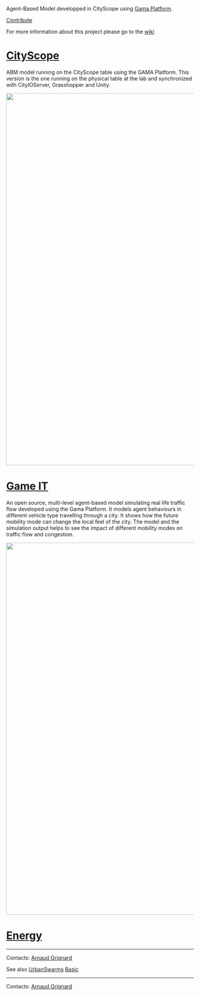 Agent-Based Model developped in CityScope using [Gama Platform](https://gama-platform.github.io/).

[Contribute](https://github.com/CityScope/CS_Simulation_GAMA/issues) 

For more information about this project please go to the [wiki](https://github.com/CityScope/CS_Simulation_GAMA/wiki)


# [CityScope](https://github.com/mitmedialab/CityScope_GAMA/wiki/CityScope)



ABM model running on the CityScope table using the GAMA Platform. This version is the one
running on the physical table at the lab and synchronized with CityIOServer, Grasshopper and Unity.

<div style="text-align:center"><img src ="https://github.com/CityScope/CS_CityScope_GAMA/wiki/resources/images/CityScope_Volpe_Table.png" width="1000"/></div>

# [Game IT](https://github.com/mitmedialab/CityScope_GAMA/wiki/Game-IT)
An open source, multi-level agent-based model simulating real life traffic flow developed using the Gama Platform. It models agent behaviours in different vehicle type travelling through a city. It shows how the future mobility mode can change the local feel of the city. The model and the simulation output helps to see the impact of different mobility modes on traffic flow and congestion. 

<div style="text-align:center"><img src ="https://github.com/CityScope/CS_CityScope_GAMA/wiki/resources/images/Game_IT.png" width="1000"/></div>

# [Energy](https://github.com/CityScope/CS_CityScope_GAMA/wiki/Energy)

---

Contacts: [Arnaud Grignard](https://github.com/agrignard)





See also
[UrbanSwarms](https://github.com/mitmedialab/UrbanSwarms)
[Basic](https://github.com/mitmedialab/Basic)

---

Contacts: [Arnaud Grignard](https://github.com/agrignard)
